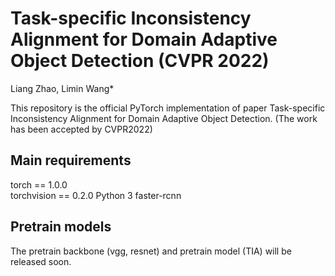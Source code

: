 # Task-specific Inconsistency Alignment for Domain Adaptive Object Detection (CVPR 2022)

Liang Zhao, Limin Wang*

This repository is the official PyTorch implementation of paper Task-specific Inconsistency Alignment for Domain Adaptive Object Detection. (The work has been accepted by CVPR2022)

## Main requirements
torch == 1.0.0\
torchvision == 0.2.0
Python 3
faster-rcnn

<!-- ## Environmental settings
This repository is developed using python 3.6.7 on Ubuntu 16.04.5 LTS. The CUDA nad CUDNN version is 9.0 and 7.4.1 respectively. We use one NVIDIA 1080ti GPU card for training and testing. Other platforms or GPU cards are not fully tested. -->

## Pretrain models
The pretrain backbone (vgg, resnet) and pretrain model (TIA) will be released soon.

